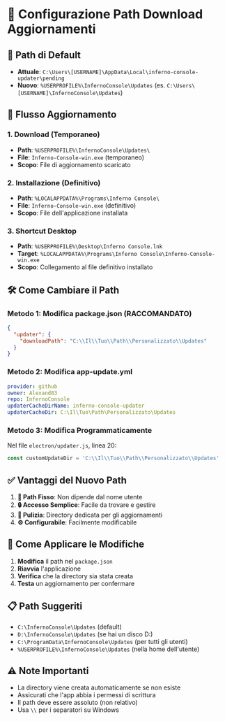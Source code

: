 # 🔧 Configurazione Path Download Aggiornamenti

## 📁 **Path di Default**
- **Attuale**: `C:\Users\[USERNAME]\AppData\Local\inferno-console-updater\pending`
- **Nuovo**: `%USERPROFILE%\InfernoConsole\Updates` (es. `C:\Users\[USERNAME]\InfernoConsole\Updates`)

## 🔄 **Flusso Aggiornamento**

### **1. Download (Temporaneo)**
- **Path**: `%USERPROFILE%\InfernoConsole\Updates\`
- **File**: `Inferno-Console-win.exe` (temporaneo)
- **Scopo**: File di aggiornamento scaricato

### **2. Installazione (Definitivo)**
- **Path**: `%LOCALAPPDATA%\Programs\Inferno Console\`
- **File**: `Inferno-Console-win.exe` (definitivo)
- **Scopo**: File dell'applicazione installata

### **3. Shortcut Desktop**
- **Path**: `%USERPROFILE%\Desktop\Inferno Console.lnk`
- **Target**: `%LOCALAPPDATA%\Programs\Inferno Console\Inferno-Console-win.exe`
- **Scopo**: Collegamento al file definitivo installato

## 🛠️ **Come Cambiare il Path**

### **Metodo 1: Modifica package.json (RACCOMANDATO)**
```json
{
  "updater": {
    "downloadPath": "C:\\Il\\Tuo\\Path\\Personalizzato\\Updates"
  }
}
```

### **Metodo 2: Modifica app-update.yml**
```yaml
provider: github
owner: Alexand83
repo: InfernoConsole
updaterCacheDirName: inferno-console-updater
updaterCacheDir: C:\Il\Tuo\Path\Personalizzato\Updates
```

### **Metodo 3: Modifica Programmaticamente**
Nel file `electron/updater.js`, linea 20:
```javascript
const customUpdateDir = 'C:\\Il\\Tuo\\Path\\Personalizzato\\Updates'
```

## ✅ **Vantaggi del Nuovo Path**

1. **📁 Path Fisso**: Non dipende dal nome utente
2. **🔒 Accesso Semplice**: Facile da trovare e gestire
3. **🧹 Pulizia**: Directory dedicata per gli aggiornamenti
4. **⚙️ Configurabile**: Facilmente modificabile

## 🚀 **Come Applicare le Modifiche**

1. **Modifica** il path nel `package.json`
2. **Riavvia** l'applicazione
3. **Verifica** che la directory sia stata creata
4. **Testa** un aggiornamento per confermare

## 📋 **Path Suggeriti**

- `C:\InfernoConsole\Updates` (default)
- `D:\InfernoConsole\Updates` (se hai un disco D:)
- `C:\ProgramData\InfernoConsole\Updates` (per tutti gli utenti)
- `%USERPROFILE%\InfernoConsole\Updates` (nella home dell'utente)

## ⚠️ **Note Importanti**

- La directory viene creata automaticamente se non esiste
- Assicurati che l'app abbia i permessi di scrittura
- Il path deve essere assoluto (non relativo)
- Usa `\\` per i separatori su Windows
